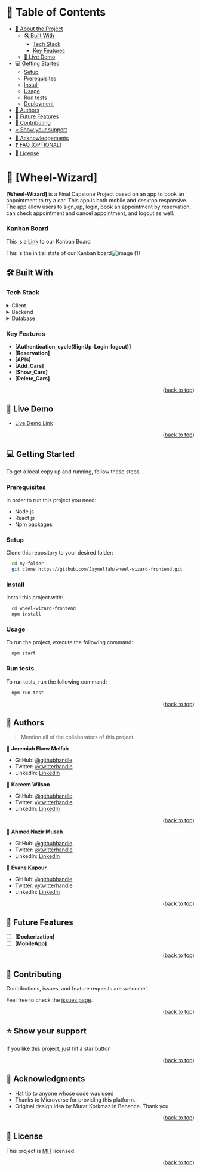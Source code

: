 <!-- TABLE OF CONTENTS -->

# 📗 Table of Contents

- [📖 About the Project](#about-project)
  - [🛠 Built With](#built-with)
    - [Tech Stack](#tech-stack)
    - [Key Features](#key-features)
  - [🚀 Live Demo](#live-demo)
- [💻 Getting Started](#getting-started)
  - [Setup](#setup)
  - [Prerequisites](#prerequisites)
  - [Install](#install)
  - [Usage](#usage)
  - [Run tests](#run-tests)
  - [Deployment](#triangular_flag_on_post-deployment)
- [👥 Authors](#authors)
- [🔭 Future Features](#future-features)
- [🤝 Contributing](#contributing)
- [⭐️ Show your support](#support)
- [🙏 Acknowledgements](#acknowledgements)
- [❓ FAQ (OPTIONAL)](#faq)
- [📝 License](#license)

<!-- PROJECT DESCRIPTION -->

# 📖 [Wheel-Wizard] <a name="about-project"></a>

**[Wheel-Wizard]** is a Final Capstone Project based on an app to book an appointment to try a car. This app is both mobile and desktop responsive. The app allow users to sign_up, login, book an appointment by reservation, can check appointment and cancel appointment, and logout as well.

### Kanban Board
This is a [Link](https://github.com/users/Jaymelfah/projects/4) to our Kanban Board

This is the initial state of our Kanban board![image (1)](https://user-images.githubusercontent.com/106558709/225645735-121fe7ba-3a9e-48c1-8f89-767757fa4a83.png)

## 🛠 Built With <a name="built-with"></a>

### Tech Stack <a name="tech-stack"></a>

<details>
  <summary>Client</summary>
  <ul>
    <li><a href="https://reactjs.org/">React.js</a></li>
    <li><a href="https://reactjs.org/">Redux</a></li>
  </ul>
</details>

<details>
<summary>Backend</summary>
  <ul>
    <li><a href="https://www.postgresql.org/">Ruby on Rails</a></li>
    <li><a href="https://github.com/Jaymelfah/wheel-wizard-api.git">Backend Repository</a></li>
  </ul>
</details>

<details>
<summary>Database</summary>
  <ul>
    <li><a href="https://www.postgresql.org/">PostgreSQL</a></li>
  </ul>
</details>

<!-- Features -->

### Key Features <a name="key-features"></a>

- **[Authentication_cycle(SignUp-Login-logout)]**
- **[Reservation]**
- **[APIs]**
- **[Add_Cars]**
- **[Show_Cars]**
- **[Delete_Cars]**

<p align="right">(<a href="#readme-top">back to top</a>)</p>

<!-- LIVE DEMO -->

## 🚀 Live Demo <a name="live-demo"></a>

- [Live Demo Link](https://wheel-wizard.netlify.app/)

<p align="right">(<a href="#readme-top">back to top</a>)</p>

<!-- GETTING STARTED -->

## 💻 Getting Started <a name="getting-started"></a>

To get a local copy up and running, follow these steps.

### Prerequisites

In order to run this project you need:

- Node js
- React js
- Npm packages 

### Setup

Clone this repository to your desired folder:

```sh
  cd my-folder
  git clone https://github.com/Jaymelfah/wheel-wizard-frontend.git
```

### Install

Install this project with:

```sh
  cd wheel-wizard-frontend
  npm install
```
### Usage

To run the project, execute the following command:

```sh
  npm start
```

### Run tests

To run tests, run the following command:

```sh
  npm run test
```

<p align="right">(<a href="#readme-top">back to top</a>)</p>

<!-- AUTHORS -->

## 👥 Authors <a name="authors"></a>

> Mention all of the collaborators of this project.

👤 **Jeremiah Ekow Melfah**

- GitHub: [@githubhandle](https://github.com/Jaymelfah)
- Twitter: [@twitterhandle](https://twitter.com/twitterhandle)
- LinkedIn: [LinkedIn](https://linkedin.com/in/jeremiah-melfah)

👤 **Kareem Wilson**

- GitHub: [@githubhandle](https://github.com/KareemWilson)
- Twitter: [@twitterhandle](https://twitter.com/twitterhandle)
- LinkedIn: [LinkedIn](https://linkedin.com/in/kareem-wilson)

<p align="right">(<a href="#readme-top">back to top</a>)</p>

👤 **Ahmed Nazir Musah**

- GitHub: [@githubhandle](https://github.com/AhmedNazirMusah)
- Twitter: [@twitterhandle](https://twitter.com/twitterhandle)
- LinkedIn: [LinkedIn](https://linkedin.com/in/ahmednazirmusah)

👤 **Evans Kupour**

- GitHub: [@githubhandle](https://github.com/Doheera-kosi)
- Twitter: [@twitterhandle](https://twitter.com/@KupourE)
- LinkedIn: [LinkedIn](https://linkedin.com/in/linkin-evans)

<p align="right">(<a href="#readme-top">back to top</a>)</p>

<!-- FUTURE FEATURES -->

## 🔭 Future Features <a name="future-features"></a>

- [ ] **[Dockerization]**
- [ ] **[MobileApp]**

<p align="right">(<a href="#readme-top">back to top</a>)</p>

<!-- CONTRIBUTING -->

## 🤝 Contributing <a name="contributing"></a>

Contributions, issues, and feature requests are welcome!

Feel free to check the [issues page](../../issues/).

<p align="right">(<a href="#readme-top">back to top</a>)</p>

<!-- SUPPORT -->

## ⭐️ Show your support <a name="support"></a>

If you like this project, just hit a star button

<p align="right">(<a href="#readme-top">back to top</a>)</p>

<!-- ACKNOWLEDGEMENTS -->

## 🙏 Acknowledgments <a name="acknowledgements"></a>

- Hat tip to anyone whose code was used
- Thanks to Microverse for providing this platform.
- Original design idea by Murat Korkmaz in Behance. Thank you

<p align="right">(<a href="#readme-top">back to top</a>)</p>

<!-- LICENSE -->

## 📝 License <a name="license"></a>

This project is [MIT](./LICENSE) licensed.

<p align="right">(<a href="#readme-top">back to top</a>)</p>

